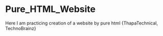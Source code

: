 # Pure_HTML_Website
Here I am practicing creation of a website by pure html {ThapaTechnical, TechnoBrainz}
